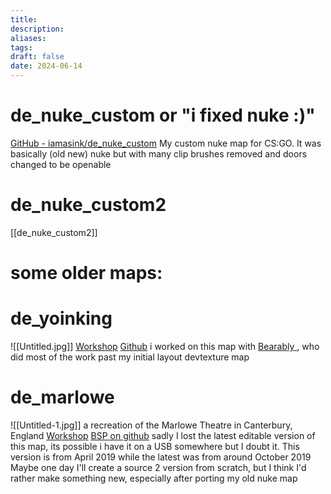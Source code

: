 ```yaml
---
title: 
description: 
aliases: 
tags: 
draft: false
date: 2024-06-14
---
```

# de_nuke_custom or "i fixed nuke :)"
[GitHub - iamasink/de\_nuke\_custom](https://github.com/iamasink/de_nuke_custom)
My custom nuke map for CS:GO. It was basically (old new) nuke but with many clip brushes removed and doors changed to be openable

# de_nuke_custom2
[[de_nuke_custom2]]



# some older maps:


# de_yoinking
![[Untitled.jpg]]
[Workshop](https://steamcommunity.com/sharedfiles/filedetails/?id=2515182620)
[Github](https://github.com/iamasink/de_yoinking)
i worked on this map with [Bearably ](https://github.com/Bearably), who did most of the work past my initial layout devtexture map
# de_marlowe
![[Untitled-1.jpg]]
a recreation of the Marlowe Theatre in Canterbury, England
[Workshop](https://steamcommunity.com/sharedfiles/filedetails/changelog/1710722078)
[BSP on github](https://github.com/iamasink/de_marlowe)
sadly I lost the latest editable version of this map, its possible i have it on a USB somewhere but I doubt it. This version is from April 2019 while the latest was from around October 2019
Maybe one day I'll create a source 2 version from scratch, but I think I'd rather make something new, especially after porting my old nuke map